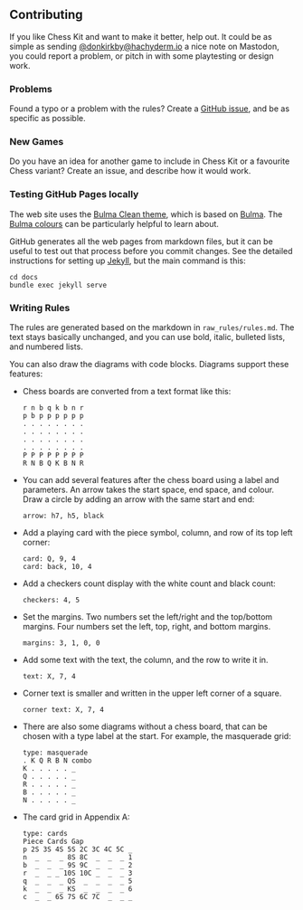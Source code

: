 ## Contributing
If you like Chess Kit and want to make it better, help out. It could be as
simple as sending [@donkirkby@hachyderm.io] a nice note on Mastodon, you could
report a problem, or pitch in with some playtesting or design work.

### Problems
Found a typo or a problem with the rules? Create a [GitHub issue], and be as
specific as possible.

### New Games
Do you have an idea for another game to include in Chess Kit or a favourite
Chess variant? Create an issue, and describe how it would work.

### Testing GitHub Pages locally
The web site uses the [Bulma Clean theme], which is based on [Bulma]. The
[Bulma colours] can be particularly helpful to learn about.

GitHub generates all the web pages from markdown files, but it can be useful to
test out that process before you commit changes. See the detailed instructions
for setting up [Jekyll], but the main command is this:

    cd docs
    bundle exec jekyll serve

### Writing Rules
The rules are generated based on the markdown in `raw_rules/rules.md`. The text
stays basically unchanged, and you can use bold, italic, bulleted lists, and
numbered lists.

You can also draw the diagrams with code blocks. Diagrams support these
features:

* Chess boards are converted from a text format like this:

      r n b q k b n r
      p b p p p p p p
      . . . . . . . .
      . . . . . . . .
      . . . . . . . .
      . . . . . . . .
      P P P P P P P P
      R N B Q K B N R

* You can add several features after the chess board using a label and
  parameters. An arrow takes the start space, end space, and colour. Draw a
  circle by adding an arrow with the same start and end:

      arrow: h7, h5, black

* Add a playing card with the piece symbol, column, and row of its top left
  corner:

      card: Q, 9, 4
      card: back, 10, 4

* Add a checkers count display with the white count and black count:

      checkers: 4, 5

* Set the margins. Two numbers set the left/right and the top/bottom margins.
  Four numbers set the left, top, right, and bottom margins.

      margins: 3, 1, 0, 0

* Add some text with the text, the column, and the row to write it in.

      text: X, 7, 4

* Corner text is smaller and written in the upper left corner of a square.

      corner text: X, 7, 4
 
* There are also some diagrams without a chess board, that can be chosen with
  a type label at the start. For example, the masquerade grid:

      type: masquerade
      . K Q R B N combo
      K . . . . . _
      Q . . . . . _
      R . . . . . _
      B . . . . . _
      N . . . . . _

* The card grid in Appendix A:

      type: cards
      Piece Cards Gap
      p 2S 3S 4S 5S 2C 3C 4C 5C _
      n  _  _  _ 8S 8C  _  _  _ 1
      b  _  _  _ 9S 9C  _  _  _ 2
      r  _  _ _ 10S 10C _  _  _ 3
      q  _  _  _ QS  _  _  _  _ 5
      k  _  _  _ KS  _  _  _  _ 6
      c  _  _ 6S 7S 6C 7C  _  _ _

[@donkirkby@hachyderm.io]: https://hachyderm.io/@donkirkby
[GitHub issue]: https://github.com/donkirkby/chess-kit/issues
[Bulma Clean theme]: https://github.com/chrisrhymes/bulma-clean-theme
[Bulma]: https://bulma.io/documentation/
[Bulma colours]: https://bulma.io/documentation/overview/colors/
[Jekyll]: https://help.github.com/en/github/working-with-github-pages/testing-your-github-pages-site-locally-with-jekyll
